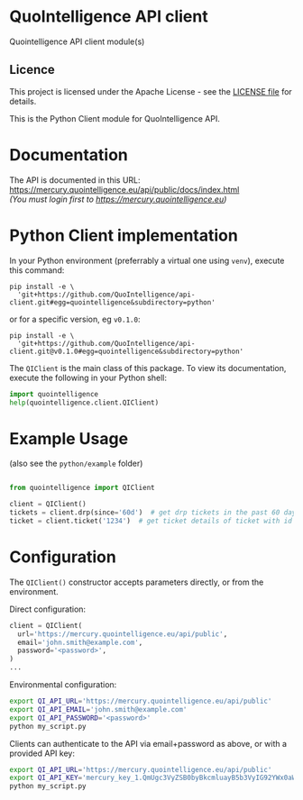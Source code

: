 # QuoIntelligence API client
Quointelligence API client module(s)

## Licence
This project is licensed under the Apache License - see the [LICENSE file](/LICENSE) for details.

This is the Python Client module for QuoIntelligence API.

# Documentation 
The API is documented in this URL: https://mercury.quointelligence.eu/api/public/docs/index.html  
_(You must login first to https://mercury.quointelligence.eu)_

# Python Client implementation

In your Python environment (preferrably a virtual one using `venv`), execute
this command:

```shell
pip install -e \
  'git+https://github.com/QuoIntelligence/api-client.git#egg=quointelligence&subdirectory=python'
```

or for a specific version, eg `v0.1.0`:

```shell
pip install -e \
  'git+https://github.com/QuoIntelligence/api-client.git@v0.1.0#egg=quointelligence&subdirectory=python'
```

The `QIClient` is the main class of this package. To view its documentation, execute
the following in your Python shell:

```python
import quointelligence
help(quointelligence.client.QIClient)
```

# Example Usage

(also see the `python/example` folder)
```python

from quointelligence import QIClient

client = QIClient()
tickets = client.drp(since='60d')  # get drp tickets in the past 60 days
ticket = client.ticket('1234')  # get ticket details of ticket with id 1234
```

# Configuration

The `QIClient()` constructor accepts parameters directly, or from the environment.

Direct configuration:
```python
client = QIClient(
  url='https://mercury.quointelligence.eu/api/public',
  email='john.smith@example.com',
  password='<password>',
)
...
```

Environmental configuration:
```bash
export QI_API_URL='https://mercury.quointelligence.eu/api/public'
export QI_API_EMAIL='john.smith@example.com'
export QI_API_PASSWORD='<password>'
python my_script.py
```

Clients can authenticate to the API via email+password as above, or with a provided API key:
```bash
export QI_API_URL='https://mercury.quointelligence.eu/api/public'
export QI_API_KEY='mercury_key_1.QmUgc3VyZSB0byBkcmluayB5b3VyIG92YWx0aW5l'
python my_script.py
```

